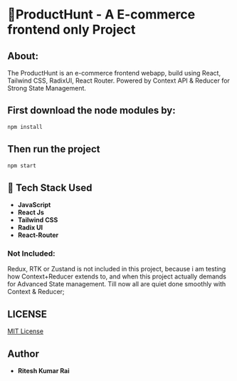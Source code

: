 # 🚀ProductHunt - A E-commerce frontend only Project

## About:

The ProductHunt is an e-commerce frontend webapp, build using React, Tailwind CSS, RadixUI, React Router. Powered by Context API & Reducer for Strong State Management.

## First download the node modules by:

```cmd
npm install
```

## Then run the project

```cmd
npm start
```

## 🚀 Tech Stack Used

- **JavaScript**
- **React Js**
- **Tailwind CSS**
- **Radix UI**
- **React-Router**

### Not Included:

Redux, RTK or Zustand is not included in this project, because i am testing how Context+Reducer extends to, and when this project actually demands for Advanced State management. Till now all are quiet done smoothly with Context & Reducer;

## LICENSE

[MIT License](LICENSE)

## Author

- **Ritesh Kumar Rai**
